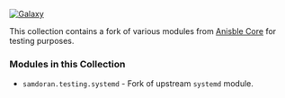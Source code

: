 [![Galaxy](https://img.shields.io/badge/galaxy-samdoran.testing-blue)](https://galaxy.ansible.com/samdoran/testing)


This collection contains a fork of various modules from [Anisble Core](https://github.com/ansible/ansible) for testing purposes.

### Modules in this Collection ###

- `samdoran.testing.systemd` - Fork of upstream `systemd` module.